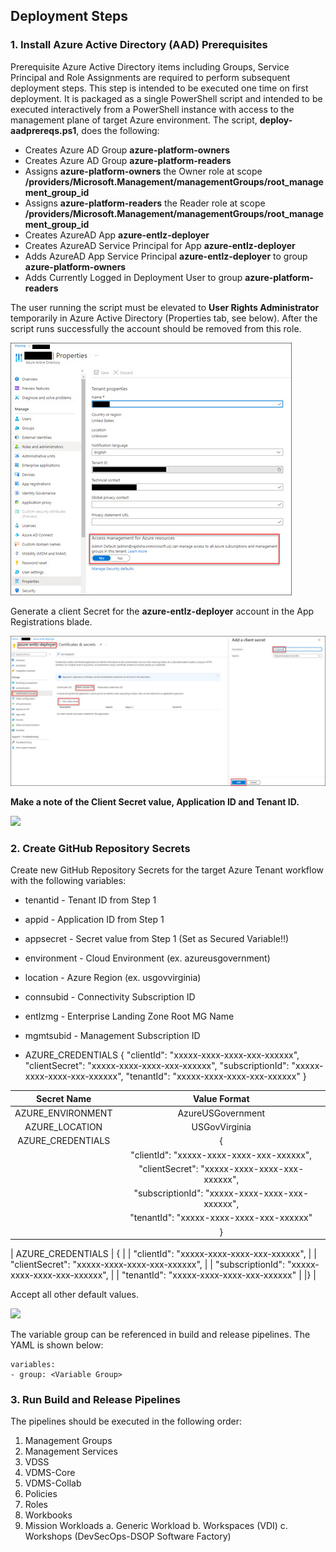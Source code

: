 ## Deployment Steps
### 1. Install Azure Active Directory (AAD) Prerequisites
Prerequisite Azure Active Directory items including Groups, Service Principal and Role Assignments are required to perform subsequent deployment steps.  This step is intended to be executed one time on first deployment.  It is packaged as a single PowerShell script and intended to be executed interactively from a PowerShell instance with access to the management plane of target Azure environment.  The script, **deploy-aadprereqs.ps1**, does the following:
* Creates Azure AD Group **azure-platform-owners**
* Creates Azure AD Group **azure-platform-readers**
* Assigns **azure-platform-owners** the Owner role at scope **/providers/Microsoft.Management/managementGroups/root_management_group_id**
* Assigns **azure-platform-readers** the Reader role at scope **/providers/Microsoft.Management/managementGroups/root_management_group_id**
* Creates AzureAD App **azure-entlz-deployer**
* Creates AzureAD Service Principal for App **azure-entlz-deployer**
* Adds AzureAD App Service Principal **azure-entlz-deployer** to group **azure-platform-owners**
* Adds Currently Logged in Deployment User to group **azure-platform-readers**

The user running the script must be elevated to **User Rights Administrator** temporarily in Azure Active Directory (Properties tab, see below).  After the script runs successfully the account should be removed from this role.

![](User-Rights-Administrator.jpg)

Generate a client Secret for the **azure-entlz-deployer** account in the App Registrations blade.  

![](Client-Secret.jpg)

**Make a note of the Client Secret value, Application ID and Tenant ID.**

![](images\aad_info.png)

### 2. Create GitHub Repository Secrets
Create new GitHub Repository Secrets for the target Azure Tenant workflow with the following variables:
* tenantid - Tenant ID from Step 1
* appid - Application ID from Step 1
* appsecret - Secret value from Step 1 (Set as Secured Variable!!)
* environment - Cloud Environment (ex. azureusgovernment)
* location - Azure Region (ex. usgovvirginia)
* connsubid - Connectivity Subscription ID
* entlzmg - Enterprise Landing Zone Root MG Name
* mgmtsubid - Management Subscription ID

* AZURE_CREDENTIALS
{
    "clientId": "xxxxx-xxxx-xxxx-xxx-xxxxxx",
    "clientSecret": "xxxxx-xxxx-xxxx-xxx-xxxxxx",
    "subscriptionId": "xxxxx-xxxx-xxxx-xxx-xxxxxx",
    "tenantId": "xxxxx-xxxx-xxxx-xxx-xxxxxx"
}



|  Secret Name        |  Value Format                                     |
|:-------------------:|:-------------------------------------------------:|
| AZURE_ENVIRONMENT   | AzureUSGovernment                                 |
| AZURE_LOCATION      | USGovVirginia                                     |
| AZURE_CREDENTIALS  | {                                                  |
|                    |    "clientId": "xxxxx-xxxx-xxxx-xxx-xxxxxx",       |
|                    |    "clientSecret": "xxxxx-xxxx-xxxx-xxx-xxxxxx",   | 
|                    |    "subscriptionId": "xxxxx-xxxx-xxxx-xxx-xxxxxx", |
|                    |    "tenantId": "xxxxx-xxxx-xxxx-xxx-xxxxxx"        |
|                    | }                                                  |



| AZURE_CREDENTIALS  | {
|                    |    "clientId": "xxxxx-xxxx-xxxx-xxx-xxxxxx",
|                    |    "clientSecret": "xxxxx-xxxx-xxxx-xxx-xxxxxx",
|                    |    "subscriptionId": "xxxxx-xxxx-xxxx-xxx-xxxxxx",
|                    |    "tenantId": "xxxxx-xxxx-xxxx-xxx-xxxxxx"
|                    |}  |


Accept all other default values.

![](images\ado_variablegroup.png)

The variable group can be referenced in build and release pipelines.  The YAML is shown below:
```
variables:
- group: <Variable Group>
```

### 3. Run Build and Release Pipelines
The pipelines should be executed in the following order:
1. Management Groups
2. Management Services
3. VDSS
4. VDMS-Core
5. VDMS-Collab
6. Policies
7. Roles
8. Workbooks
9. Mission Workloads
    a. Generic Workload 
    b. Workspaces (VDI)
    c. Workshops (DevSecOps-DSOP Software Factory)

